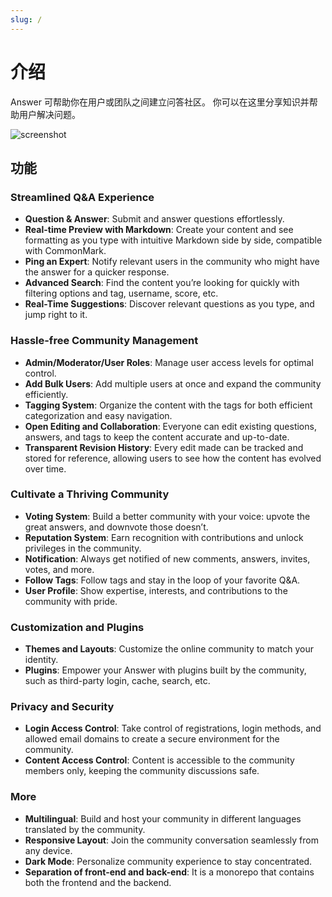 ```yaml
---
slug: /
---
```


# 介绍

Answer 可帮助你在用户或团队之间建立问答社区。 你可以在这里分享知识并帮助用户解决问题。

![screenshot](/img/screenshot.png)

## 功能

### Streamlined Q&A Experience

- **Question & Answer**: Submit and answer questions effortlessly.
- **Real-time Preview with Markdown**: Create your content and see formatting as you type with intuitive Markdown side by side, compatible with CommonMark.
- **Ping an Expert**: Notify relevant users in the community who might have the answer for a quicker response.
- **Advanced Search**: Find the content you’re looking for quickly with filtering options and tag, username, score, etc.
- **Real-Time Suggestions**: Discover relevant questions as you type, and jump right to it.

### Hassle-free Community Management

- **Admin/Moderator/User Roles**: Manage user access levels for optimal control.
- **Add Bulk Users**: Add multiple users at once and expand the community efficiently.
- **Tagging System**: Organize the content with the tags for both efficient categorization and easy navigation.
- **Open Editing and Collaboration**: Everyone can edit existing questions, answers, and tags to keep the content accurate and up-to-date.
- **Transparent Revision History**: Every edit made can be tracked and stored for reference, allowing users to see how the content has evolved over time.

### Cultivate a Thriving Community

- **Voting System**: Build a better community with your voice: upvote the great answers, and downvote those doesn’t.
- **Reputation System**: Earn recognition with contributions and unlock privileges in the community.
- **Notification**: Always get notified of new comments, answers, invites, votes, and more.
- **Follow Tags**: Follow tags and stay in the loop of your favorite Q&A.
- **User Profile**: Show expertise, interests, and contributions to the community with pride.

### Customization and Plugins

- **Themes and Layouts**: Customize the online community to match your identity.
- **Plugins**: Empower your Answer with plugins built by the community, such as third-party login, cache, search, etc.

### Privacy and Security

- **Login Access Control**: Take control of registrations, login methods, and allowed email domains to create a secure environment for the community.
- **Content Access Control**: Content is accessible to the community members only, keeping the community discussions safe.

### More

- **Multilingual**: Build and host your community in different languages translated by the community.
- **Responsive Layout**: Join the community conversation seamlessly from any device.
- **Dark Mode**: Personalize community experience to stay concentrated.
- **Separation of front-end and back-end**: It is a monorepo that contains both the frontend and the backend.
